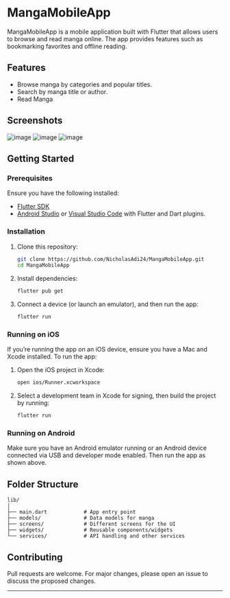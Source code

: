 # MangaMobileApp

MangaMobileApp is a mobile application built with Flutter that allows users to browse and read manga online. The app provides features such as bookmarking favorites and offline reading.

## Features

- Browse manga by categories and popular titles.
- Search by manga title or author.
- Read Manga
  
## Screenshots

![image](https://github.com/user-attachments/assets/64306a47-5a3b-4b05-acb4-60781192f01d)
![image](https://github.com/user-attachments/assets/e008d36b-813c-4bf9-adc2-79a128ff5f38)
![image](https://github.com/user-attachments/assets/3808c6f6-1d52-46c1-ba78-d0265fa14cff)




## Getting Started

### Prerequisites

Ensure you have the following installed:

- [Flutter SDK](https://flutter.dev/docs/get-started/install)
- [Android Studio](https://developer.android.com/studio) or [Visual Studio Code](https://code.visualstudio.com/) with Flutter and Dart plugins.

### Installation

1. Clone this repository:
    ```bash
    git clone https://github.com/NicholasAdi24/MangaMobileApp.git
    cd MangaMobileApp
    ```

2. Install dependencies:
    ```bash
    flutter pub get
    ```

3. Connect a device (or launch an emulator), and then run the app:
    ```bash
    flutter run
    ```

### Running on iOS

If you’re running the app on an iOS device, ensure you have a Mac and Xcode installed. To run the app:

1. Open the iOS project in Xcode:
    ```bash
    open ios/Runner.xcworkspace
    ```

2. Select a development team in Xcode for signing, then build the project by running:
    ```bash
    flutter run
    ```

### Running on Android

Make sure you have an Android emulator running or an Android device connected via USB and developer mode enabled. Then run the app as shown above.

## Folder Structure

```
lib/
│
├── main.dart            # App entry point
├── models/              # Data models for manga
├── screens/             # Different screens for the UI
├── widgets/             # Reusable components/widgets
└── services/            # API handling and other services
```


## Contributing

Pull requests are welcome. For major changes, please open an issue to discuss the proposed changes.

---
